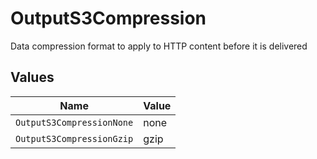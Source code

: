 # OutputS3Compression

Data compression format to apply to HTTP content before it is delivered


## Values

| Name                      | Value                     |
| ------------------------- | ------------------------- |
| `OutputS3CompressionNone` | none                      |
| `OutputS3CompressionGzip` | gzip                      |